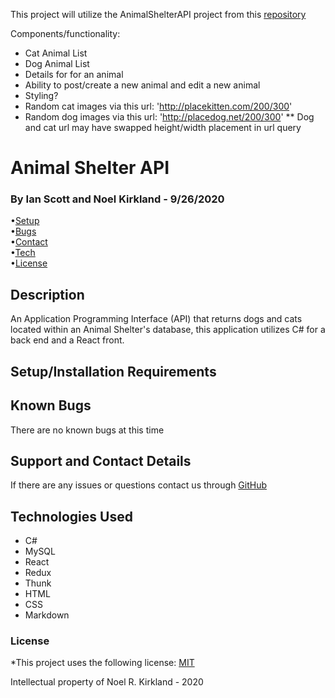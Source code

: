 This project will utilize the AnimalShelterAPI project from this [repository](https://github.com/Scott-Ian/AnimalShelterAPI.Solution.git)

Components/functionality:
  * Cat Animal List
  * Dog Animal List
  * Details for for an animal
  * Ability to post/create a new animal and edit a new animal
  * Styling?
  * Random cat images via this url: 'http://placekitten.com/200/300'
  * Random dog images via this url: 'http://placedog.net/200/300' 
    ** Dog and cat url may have swapped height/width placement in url query




 # Animal Shelter API

 ### By Ian Scott and Noel Kirkland - 9/26/2020

•[Setup](#1)<br>
•[Bugs](#3)<br>
•[Contact](#4)<br>
•[Tech](#5)<br>
•[License](#6)

## Description
An Application Programming Interface (API) that returns dogs and cats located within an Animal Shelter's database, this application utilizes C# for a back end and a React front.

## Setup/Installation Requirements <a name="1"></a>

## Known Bugs <a name="3"></a>

There are no known bugs at this time

## Support and Contact Details <a name="4"></a>

If there are any issues or questions contact us through [GitHub](https://github.com/Scott-Ian)

## Technologies Used <a name="5"></a>

*  C#
*  MySQL
*  React
*  Redux
*  Thunk
*  HTML
*  CSS
*  Markdown


### License <a name="6"></a>

*This project uses the following license: [MIT](https://opensource.org/licenses/MIT)

Intellectual property of Noel R. Kirkland - 2020